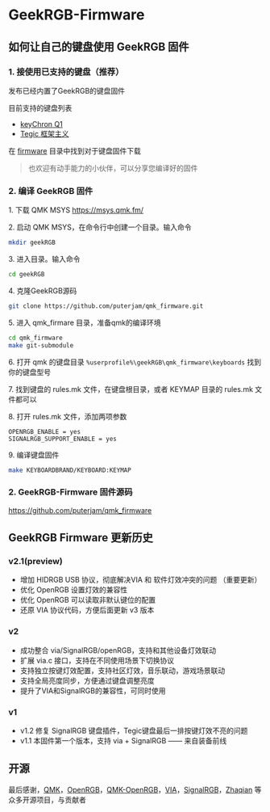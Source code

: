 # GeekRGB-Firmware

## 如何让自己的键盘使用 GeekRGB 固件

### 1. 接使用已支持的键盘（推荐）
发布已经内置了GeekRGB的键盘固件

目前支持的键盘列表

* [keyChron Q1](firmware/keychron/Q1/)
* [Tegic 框架主义](firmware/melgeek/tegic/)

在 [firmware](firmware) 目录中找到对于键盘固件下载

> 也欢迎有动手能力的小伙伴，可以分享您编译好的固件

### 2. 编译 GeekRGB 固件
1. 下载 QMK MSYS https://msys.qmk.fm/

2. 启动 QMK MSYS，在命令行中创建一个目录。输入命令 
```Bash
mkdir geekRGB
```

3. 进入目录。输入命令
 ```Bash
cd geekRGB
```

4. 克隆GeekRGB源码 
```Bash
git clone https://github.com/puterjam/qmk_firmware.git
```

5. 进入 qmk_firmare 目录，准备qmk的编译环境
 ```Bash
 cd qmk_firmware
 make git-submodule
 ```

6. 打开 qmk 的键盘目录 `%userprofile%\geekRGB\qmk_firmware\keyboards` 找到你的键盘型号

7. 找到键盘的 rules.mk 文件，在键盘根目录，或者 KEYMAP 目录的 rules.mk 文件都可以

8. 打开 rules.mk 文件，添加两项参数
```
OPENRGB_ENABLE = yes
SIGNALRGB_SUPPORT_ENABLE = yes
```
9. 编译键盘固件
```Bash
make KEYBOARDBRAND/KEYBOARD:KEYMAP
```
### 2. GeekRGB-Firmware 固件源码
https://github.com/puterjam/qmk_firmware

## GeekRGB Firmware 更新历史
### v2.1(preview)
* 增加 HIDRGB USB 协议，彻底解决VIA 和 软件灯效冲突的问题 （重要更新）
* 优化 OpenRGB 设置灯效的兼容性
* 优化 OpenRGB 可以读取非默认键位的配置
* 还原 VIA 协议代码，方便后面更新 v3 版本

### v2
* 成功整合 via/SignalRGB/openRGB，支持和其他设备灯效联动
* 扩展 via.c 接口，支持在不同使用场景下切换协议
* 支持独立按键灯效配置，支持社区灯效，音乐联动，游戏场景联动
* 支持全局亮度同步，方便通过键盘调整亮度
* 提升了VIA和SignalRGB的兼容性，可同时使用

### v1
* v1.2 修复 SignalRGB 键盘插件，Tegic键盘最后一排按键灯效不亮的问题
* v1.1 本固件第一个版本，支持 via + SignalRGB —— 来自装备前线

## 开源
最后感谢，[QMK](https://qmk.fm/zh-cn/)，[OpenRGB](https://gitlab.com/CalcProgrammer1/OpenRGB)，[QMK-OpenRGB](https://github.com/Kasper24/QMK-OpenRGB)，[VIA](https://github.com/the-via)，[SignalRGB](https://gitlab.com/signalrgb/qmk_firmware)，[Zhaqian](https://github.com/zhaqian12) 等众多开源项目，与贡献者